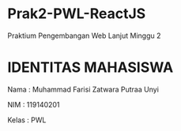 # Prak2-PWL-ReactJS
Praktium Pengembangan Web Lanjut Minggu 2

# IDENTITAS MAHASISWA
Nama  : Muhammad Farisi Zatwara Putraa Unyi

NIM   : 119140201

Kelas : PWL
